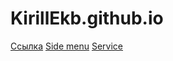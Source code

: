 ﻿# KirillEkb.github.io
<a href="https://kirillekb.github.io/kata-first-task/#">Ссылка</a>
<a href="https://kirillekb.github.io/kata-first-task/side">Side menu</a>
<a href="https://kirillekb.github.io/kata-first-task/service">Service</a>
